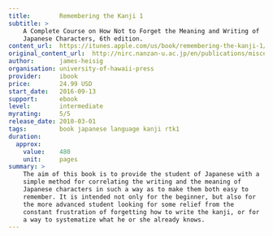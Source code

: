 ```yaml
---
title:        Remembering the Kanji 1
subtitle: >
    A Complete Course on How Not to Forget the Meaning and Writing of
    Japanese Characters, 6th edition.
content_url:  https://itunes.apple.com/us/book/remembering-the-kanji-1/id1082903591
original_content_url:  http://nirc.nanzan-u.ac.jp/en/publications/miscellaneous-publications/remembering-the-kanji/
author:       james-heisig
organisation: university-of-hawaii-press
provider:     ibook
price:        24.99 USD
start_date:   2016-09-13
support:      ebook
level:        intermediate
myrating:     5/5
release_date: 2010-03-01
tags:         book japanese language kanji rtk1
duration:
  approx:
    value:    480
    unit:     pages
summary: >
    The aim of this book is to provide the student of Japanese with a
    simple method for correlating the writing and the meaning of
    Japanese characters in such a way as to make them both easy to
    remember. It is intended not only for the beginner, but also for
    the more advanced student looking for some relief from the
    constant frustration of forgetting how to write the kanji, or for
    a way to systematize what he or she already knows.
---
```


